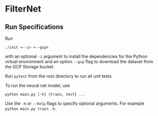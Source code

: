 # FilterNet

## Run Specifications

Run
```
./init <--i> <--gcp>
```
with an optional `-i` argument to install the dependencies for the Python virtual environment and
an option `--gcp` flag to download the dataset from the GCP Storage bucket.


Run `pytest` from the root directory to run all unit tests.

To run the neural net model, use
```
python main.py [-h] {train, test} ...
```
Use the `-h` or `--help` flags to specify optional arguments. For example `python main.py train -h`.
